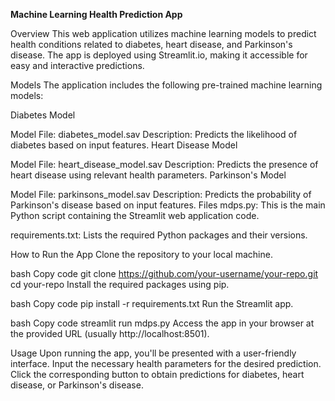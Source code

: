 **Machine Learning Health Prediction App**

Overview
This web application utilizes machine learning models to predict health conditions related to diabetes, heart disease, and Parkinson's disease. The app is deployed using Streamlit.io, making it accessible for easy and interactive predictions.

Models
The application includes the following pre-trained machine learning models:

Diabetes Model

Model File: diabetes_model.sav
Description: Predicts the likelihood of diabetes based on input features.
Heart Disease Model

Model File: heart_disease_model.sav
Description: Predicts the presence of heart disease using relevant health parameters.
Parkinson's Model

Model File: parkinsons_model.sav
Description: Predicts the probability of Parkinson's disease based on input features.
Files
mdps.py: This is the main Python script containing the Streamlit web application code.

requirements.txt: Lists the required Python packages and their versions.

How to Run the App
Clone the repository to your local machine.

bash
Copy code
git clone https://github.com/your-username/your-repo.git
cd your-repo
Install the required packages using pip.

bash
Copy code
pip install -r requirements.txt
Run the Streamlit app.

bash
Copy code
streamlit run mdps.py
Access the app in your browser at the provided URL (usually http://localhost:8501).

Usage
Upon running the app, you'll be presented with a user-friendly interface.
Input the necessary health parameters for the desired prediction.
Click the corresponding button to obtain predictions for diabetes, heart disease, or Parkinson's disease.
